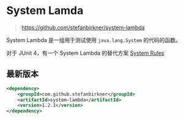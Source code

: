 # System Lamda

> https://github.com/stefanbirkner/system-lambda

System Lambda 是一组用于测试使用 `java.lang.System` 的代码的函数。

对于 JUnit 4，有一个 System Lambda 的替代方案 [System Rules](编程语言/Java/Javalang/测试框架/单元测试/System-Rules.md)

## 最新版本

``` xml
<dependency>
    <groupId>com.github.stefanbirkner</groupId>
    <artifactId>system-lambda</artifactId>
    <version>1.2.1</version>
</dependency>
```

